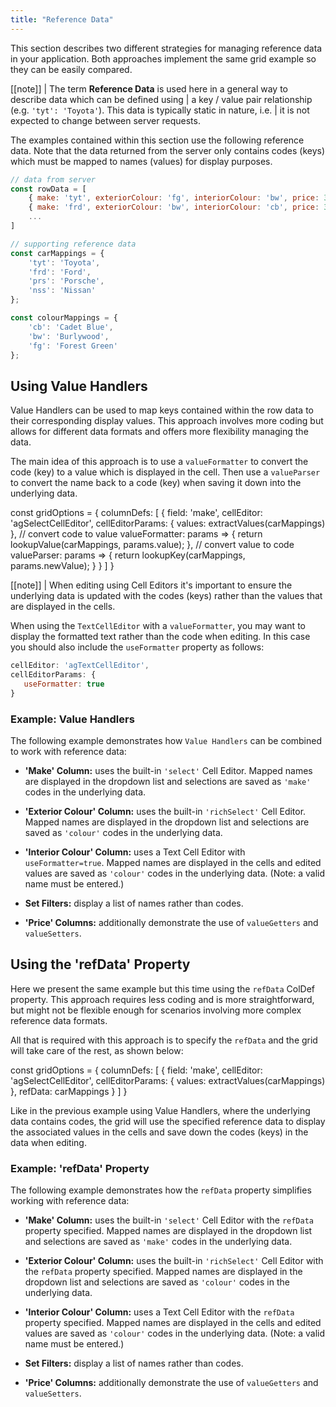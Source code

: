 ```yaml
---
title: "Reference Data"
---
```


This section describes two different strategies for managing reference data in your application. Both approaches implement the same grid example so they can be easily compared.

[[note]]
| The term **Reference Data** is used here in a general way to describe data which can be defined using
| a key / value pair relationship (e.g. `'tyt': 'Toyota'`). This data is typically static in nature, i.e.
| it is not expected to change between server requests.

The examples contained within this section use the following reference data. Note that the data returned from the server only contains codes (keys) which must be mapped to names (values) for display purposes.

```js
// data from server
const rowData = [
    { make: 'tyt', exteriorColour: 'fg', interiorColour: 'bw', price: 35000 },
    { make: 'frd', exteriorColour: 'bw', interiorColour: 'cb', price: 32000 },
    ...
]

// supporting reference data
const carMappings = {
    'tyt': 'Toyota',
    'frd': 'Ford',
    'prs': 'Porsche',
    'nss': 'Nissan'
};

const colourMappings = {
    'cb': 'Cadet Blue',
    'bw': 'Burlywood',
    'fg': 'Forest Green'
};
```

## Using Value Handlers

Value Handlers can be used to map keys contained within the row data to their corresponding display values. This approach involves more coding but allows for different data formats and offers more flexibility managing the data.

The main idea of this approach is to use a `valueFormatter` to convert the code (key) to a value which is displayed in the cell. Then use a `valueParser` to convert the name back to a code (key) when saving it down into the underlying data.

<snippet spaceBetweenProperties="true">
const gridOptions = {
    columnDefs: [
        {
            field: 'make',
            cellEditor: 'agSelectCellEditor',
            cellEditorParams: {
                values: extractValues(carMappings)
            },
            // convert code to value
            valueFormatter: params => {
                return lookupValue(carMappings, params.value);
            },
            // convert value to code
            valueParser: params => {
                return lookupKey(carMappings, params.newValue);
            }
        }
    ]
}
</snippet>

[[note]]
| When editing using Cell Editors it's important to ensure the underlying data is updated with the codes (keys) rather than the values that are displayed in the cells.

When using the `TextCellEditor` with a `valueFormatter`, you may want to display the formatted text rather than the code when editing. In this case you should also include the `useFormatter` property as follows:

```js
cellEditor: 'agTextCellEditor',
cellEditorParams: {
   useFormatter: true
}
```

### Example: Value Handlers

The following example demonstrates how `Value Handlers` can be combined to work with reference data:

- **'Make' Column:** uses the built-in `'select'` Cell Editor. Mapped names are displayed in the dropdown list and selections are saved as `'make'` codes in the underlying data.

- **'Exterior Colour' Column:** uses the built-in `'richSelect'` Cell Editor. Mapped names are displayed in the dropdown list and selections are saved as `'colour'` codes in the underlying data.

- **'Interior Colour' Column:** uses a Text Cell Editor with `useFormatter=true`. Mapped names are displayed in the cells and edited values are saved as `'colour'` codes in the underlying data. (Note: a valid name must be entered.)

- **Set Filters:** display a list of names rather than codes.

- **'Price' Columns:** additionally demonstrate the use of `valueGetters` and `valueSetters`.

<grid-example title='Value Handlers' name='ref-data-value-handler' type='generated' options='{ "enterprise": true, "modules": ["clientside", "richselect", "setfilter", "menu", "columnpanel"] }'></grid-example>

## Using the 'refData' Property

Here we present the same example but this time using the `refData` ColDef property. This approach requires less coding and is more straightforward, but might not be flexible enough for scenarios involving more complex reference data formats.

<api-documentation source='column-properties/properties.json' section='columns' names='["refData"]'></api-documentation>

All that is required with this approach is to specify the `refData` and the grid will take care of the
rest, as shown below:

<snippet>
const gridOptions = {
    columnDefs: [
        {
            field: 'make',
            cellEditor: 'agSelectCellEditor',
            cellEditorParams: {
               values: extractValues(carMappings)
            },
            refData: carMappings
        }
    ]
}
</snippet>

Like in the previous example using Value Handlers, where the underlying data contains codes, the grid will use the specified reference data to display the associated values in the cells and save down the codes (keys) in the data when editing.

### Example: 'refData' Property

The following example demonstrates how the `refData` property simplifies working with reference data:

- **'Make' Column:** uses the built-in `'select'` Cell Editor with the `refData` property specified. Mapped names are displayed in the dropdown list and selections are saved as `'make'` codes in the underlying data.

- **'Exterior Colour' Column:** uses the built-in `'richSelect'` Cell Editor with the `refData` property specified. Mapped names are displayed in the dropdown list and selections are saved as `'colour'` codes in the underlying data.

- **'Interior Colour' Column:** uses a Text Cell Editor with the `refData` property specified. Mapped names are displayed in the cells and edited values are saved as `'colour'` codes in the underlying data. (Note: a valid name must be entered.)

- **Set Filters:** display a list of names rather than codes.

- **'Price' Columns:** additionally demonstrate the use of `valueGetters` and `valueSetters`.

<grid-example title='Ref Data Property' name='ref-data-property' type='generated' options='{ "enterprise": true, "modules": ["clientside", "richselect", "setfilter", "menu", "columnpanel"] }'></grid-example>
